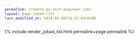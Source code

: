 ```yaml
---
permalink: /remote-qa-test-engineer-jobs
layout: page-jobad-list
last_modified_at: 2019-02-08T19:27:03+0100
---
```

{% include render_jobad_list.html permalink=page.permalink %}

